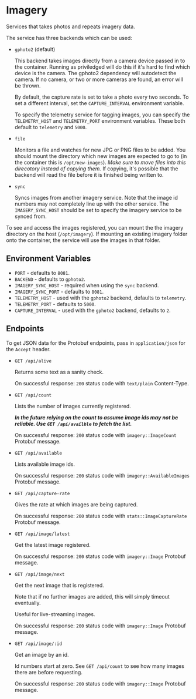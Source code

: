 # Imagery

Services that takes photos and repeats imagery data.

The service has three backends which can be used:

- `gphoto2` (default)

  This backend takes images directly from a camera device passed in to the
  container. Running as priviledged will do this if it's hard to find which
  device is the camera. The gphoto2 dependency will autodetect the camera. If
  no camera, or two or more cameras are found, an error will be thrown.

  By default, the capture rate is set to take a photo every two seconds. To set
  a different interval, set the `CAPTURE_INTERVAL` environment variable.

  To specify the telemetry service for tagging images, you can specify the
  `TELEMETRY_HOST` and `TELEMETRY_PORT` environment variables. These both
  default to `telemetry` and `5000`.

- `file`

  Monitors a file and watches for new JPG or PNG files to be added. You should
  mount the directory which new images are expected to go to (in the container
  this is `/opt/new-images`). *Make sure to move files into this direcotory
  instead of copying them.* If copying, it's possible that the backend will
  read the file before it is finished being written to.

- `sync`

  Syncs images from another imagery service. Note that the image id numbers may
  not completely line up with the other service. The `IMAGERY_SYNC_HOST` should
  be set to specify the imagery service to be synced from.

To see and access the images registered, you can mount the the imagery
directory on the host (`/opt/imagery`). If mounting an existing imagery folder
onto the container, the service will use the images in that folder.

## Environment Variables

- `PORT` - defaults to `8081`.
- `BACKEND` - defaults to `gphoto2`.
- `IMAGERY_SYNC_HOST` - required when using the `sync` backend.
- `IMAGERY_SYNC_PORT` - defaults to `8081`.
- `TELEMETRY_HOST` - used with the `gphoto2` backend, defaults to `telemetry`.
- `TELEMETRY_PORT` - defaults to `5000`.
- `CAPTURE_INTERVAL` - used with the `gphoto2` backend, defaults to `2`.

## Endpoints

To get JSON data for the Protobuf endpoints, pass in `application/json` for the
`Accept` header.

- `GET /api/alive`

  Returns some text as a sanity check.

  On successful response: `200` status code with `text/plain` Content-Type.

- `GET /api/count`

  Lists the number of images currently registered.

  ***In the future relying on the count to assume image ids may not be
  reliable. Use `GET /api/availble` to fetch the list.***

  On successful response: `200` status code with `imagery::ImageCount` Protobuf
  message.

- `GET /api/available`

  Lists available image ids.

  On successful response: `200` status code with `imagery::AvailableImages`
  Protobuf message.

- `GET /api/capture-rate`

  Gives the rate at which images are being captured.

  On successful response: `200` status code with `stats::ImageCaptureRate`
  Protobuf message.


- `GET /api/image/latest`

  Get the latest image registered.

  On successful response: `200` status code with `imagery::Image` Protobuf
  message.

- `GET /api/image/next`

  Get the next image that is registered.

  Note that if no further images are added, this will simply timeout
  eventually.

  Useful for live-streaming images.

  On successful response: `200` status code with `imagery::Image` Protobuf
  message.

- `GET /api/image/:id`

  Get an image by an id.

  Id numbers start at zero. See `GET /api/count` to see how many images there
  are before requesting.

  On successful response: `200` status code with `imagery::Image` Protobuf
  message.
